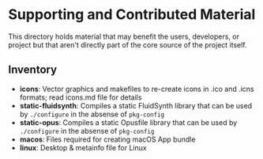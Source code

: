 # Supporting and Contributed Material

This directory holds material that may benefit the users, developers, or
project but that aren't directly part of the core source of the project
itself.

## Inventory

- **icons**: Vector graphics and makefiles to re-create icons in .ico
  and .icns formats; read icons.md file for details
- **static-fluidsynth**: Compiles a static FluidSynth library that can
  be used by `./configure` in the absense of `pkg-config`
- **static-opus**: Compiles a static Opusfile library that can be used
  by `./configure` in the absense of `pkg-config`
- **macos**: Files required for creating macOS App bundle
- **linux**: Desktop & metainfo file for Linux

